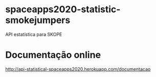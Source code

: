 # spaceapps2020-statistic-smokejumpers
API estatística para SKOPE

# Documentação online
http://api-statistical-spaceapps2020.herokuapp.com/documentacao

